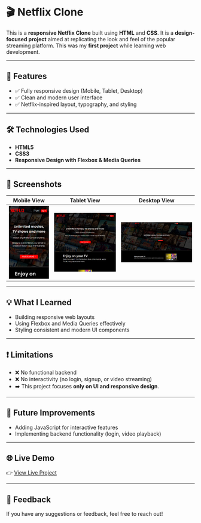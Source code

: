 # 🎬 Netflix Clone

This is a **responsive Netflix Clone** built using **HTML** and **CSS**. It is a **design-focused project** aimed at replicating the look and feel of the popular streaming platform. This was my **first project** while learning web development.

---

## 🚀 Features

- ✅ Fully responsive design (Mobile, Tablet, Desktop)
- ✅ Clean and modern user interface
- ✅ Netflix-inspired layout, typography, and styling

---

## 🛠 Technologies Used

- **HTML5**
- **CSS3**
- **Responsive Design with Flexbox & Media Queries**

---

## 📱 Screenshots

| Mobile View | Tablet View | Desktop View |
|------------|-------------|--------------|
| ![Mobile View](./screenshots/mobile%20view.png) | ![Tablet View](./screenshots/tablet%20view.png) | ![Desktop View](./screenshots/desktop%20view.png) |

---

## 💡 What I Learned

- Building responsive web layouts
- Using Flexbox and Media Queries effectively
- Styling consistent and modern UI components

---

## ❗ Limitations

- ❌ No functional backend
- ❌ No interactivity (no login, signup, or video streaming)
- ➡️ This project focuses **only on UI and responsive design**.

---

## 📌 Future Improvements

- Adding JavaScript for interactive features
- Implementing backend functionality (login, video playback)

---

## 🌐 Live Demo

👉 [View Live Project]((https://ojasviranaiitism.github.io/Nextflix_Clone/))

---

## 📣 Feedback

If you have any suggestions or feedback, feel free to reach out!

